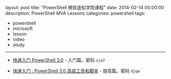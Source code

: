 layout: post
title: "PowerShell 微软虚拟学院课程"
date: 2014-02-14 00:00:00
description: PowerShell MVA Lessons
categories: powershell
tags:
- powershell
- microsoft
- lesson
- video
- study
---
* [快速入门 PowerShell 3.0](http://pan.baidu.com/s/1hqKK1vA) - 入门篇。密码 `sja7`

* [快速入门 : PowerShell 3.0 高级工具和脚本](http://pan.baidu.com/s/1kTytM2F) - 提高篇。密码 `djqe`
